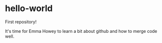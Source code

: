 # hello-world
First repository!

It's time for Emma Howey to learn a bit about github and how to merge code well. 
